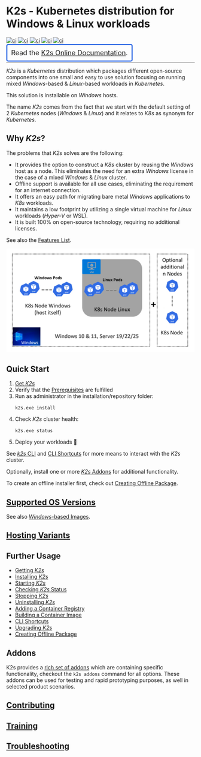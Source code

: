<!--
SPDX-FileCopyrightText: © 2024 Siemens Healthineers AG

SPDX-License-Identifier: MIT
-->

# K2s - Kubernetes distribution for Windows & Linux workloads
[![ci](https://github.com/Siemens-Healthineers/K2s/actions/workflows/ci-reuse-checks.yml/badge.svg)](https://github.com/Siemens-Healthineers/K2s/actions/workflows/ci-reuse-checks.yml)
[![ci](https://github.com/Siemens-Healthineers/K2s/actions/workflows/ci-unit-tests.yml/badge.svg)](https://github.com/Siemens-Healthineers/K2s/actions/workflows/ci-unit-tests.yml)
[![ci](https://github.com/Siemens-Healthineers/K2s/actions/workflows/build-k2s-cli.yml/badge.svg)](https://github.com/Siemens-Healthineers/K2s/actions/workflows/build-k2s-cli.yml)
[![ci](https://github.com/Siemens-Healthineers/K2s/actions/workflows/build-k2s-artifacts.yml/badge.svg)](https://github.com/Siemens-Healthineers/K2s/actions/workflows/build-k2s-artifacts.yml)
[![ci](https://github.com/Siemens-Healthineers/K2s/actions/workflows/build-docs-next.yml/badge.svg)](https://github.com/Siemens-Healthineers/K2s/actions/workflows/build-docs-next.yml)

<span style="font-size: large;border: medium solid #326CE5;border-radius: 5px;padding: 10px;">Read the [K2s Online Documentation](https://siemens-healthineers.github.io/K2s/).</span>

---

*K2s* is a *Kubernetes* distribution which packages different open-source components into one small and easy to use solution focusing on running mixed *Windows*-based & *Linux*-based workloads in *Kubernetes*. 

This solution is installable on *Windows* hosts.

The name *K2s* comes from the fact that we start with the default setting of 2 *Kubernetes* nodes (*Windows* & *Linux*) and it relates to *K8s* as synonym for *Kubernetes*.

## Why *K2s*?
The problems that *K2s* solves are the following:

- It provides the option to construct a *K8s* cluster by reusing the *Windows* host as a node. This eliminates the need for an extra *Windows* license in the case of a mixed *Windows* & *Linux* cluster.
- Offline support is available for all use cases, eliminating the requirement for an internet connection.
- It offers an easy path for migrating bare metal *Windows* applications to *K8s* workloads.
- It maintains a low footprint by utilizing a single virtual machine for *Linux* workloads (*Hyper-V* or WSL).
- It is built 100% on open-source technology, requiring no additional licenses.

See also the [Features List](docs/index.md#features).

<div align="center">

![Overview](docs/assets/overview.png)
</div>

## Quick Start
1. [Get *K2s*](docs/op-manual/getting-k2s.md)
3. Verify that the [Prerequisites](docs/op-manual/installing-k2s.md#prerequisites) are fulfilled
4. Run as administrator in the installation/repository folder:
    ```console
    k2s.exe install
    ```
5. Check *K2s* cluster health:
    ```console
    k2s.exe status
    ```
6. Deploy your workloads :rocket:

See [*k2s* CLI](docs/user-guide/k2s-cli.md) and [CLI Shortcuts](docs/user-guide/cli-shortcuts.md) for more means to interact with the *K2s* cluster.

Optionally, install one or more [*K2s* Addons](addons/README.md) for additional functionality.

To create an offline installer first, check out [Creating Offline Package](docs/op-manual/creating-offline-package.md).

## [Supported OS Versions](docs/op-manual/os-support.md)
See also [*Windows*-based Images](./smallsetup/ps-modules/windows-support/README.md).

## [Hosting Variants](docs/user-guide/hosting-variants.md)

## Further Usage
- [Getting *K2s*](docs/op-manual/getting-k2s.md)
- [Installing *K2s*](docs/op-manual/installing-k2s.md)
- [Starting *K2s*](docs/op-manual/starting-k2s.md)
- [Checking *K2s* Status](docs/op-manual/checking-k2s-status.md)
- [Stopping *K2s*](docs/op-manual/stopping-k2s.md)
- [Uninstalling *K2s*](docs/op-manual/uninstalling-k2s.md)
- [Adding a Container Registry](docs/user-guide/adding-container-registry.md)
- [Building a Container Image](docs/user-guide/building-container-image.md)
- [CLI Shortcuts](docs/user-guide/cli-shortcuts.md)
- [Upgrading *K2s*](docs/op-manual/upgrading-k2s.md)
- [Creating Offline Package](docs/op-manual/creating-offline-package.md)

## Addons
K2s provides a [rich set of addons](./addons/README.md) which are containing specific functionality, checkout the ```k2s addons``` command for all options.
These addons can be used for testing and rapid prototyping purposes, as well in selected product scenarios.

## [Contributing](docs/dev-guide/contributing/index.md)

## [Training](docs/dev-guide/training.md)

## [Troubleshooting](docs/troubleshooting/)
